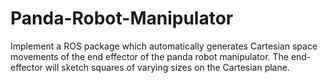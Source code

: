 # Panda-Robot-Manipulator
Implement a ROS package which automatically generates Cartesian space movements of the end effector of the panda robot manipulator. The end-effector will sketch squares of varying sizes on the Cartesian plane.

